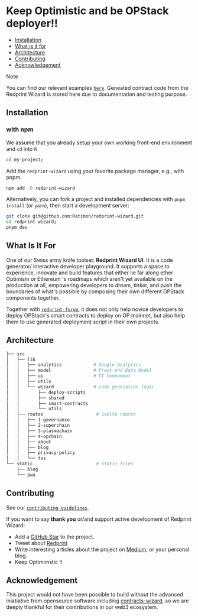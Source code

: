 <h1>Keep Optimistic and be OPStack deployer!! </h1>

- [Installation](#installation)
- [What is it for](#what-is-it-for)
- [Architecture](#architecture)
- [Contributing](#contributing)
- [Acknowledgement](#acknowledgement)

>[!NOTE]
> You can find our relevant examples [`here`](https://github.com/Ratimon/redprint-optimism-contracts-examples). Geneated contract code from the Redprint Wizard is stored here due to documentation and testing purpose.

## Installation

### with npm

We assume that you already setup your own working front-end environment and `cd` into it

```bash
cd my-project;
``` 

Add the `redprint-wizard` using your favorite package manager, e.g., with pnpm:

```sh
npm add -D redprint-wizard
```

Alternatively, you can fork a project and installed dependencies with `pnpm install` (or `yarn`), then start a development server:

```bash
git clone git@github.com:Ratimon/redprint-wizard.git
cd redprint-wizard;
pnpm dev
```

## What Is It For

One of our Swiss army knife toolset: **Redprint Wizard UI**. It is a code generator/ interactive developer playground. It supports a space to experience, innovate and build features that either lie far along ether Optimism or Ethereum 's roadmaps which aren't yet available on the production at all, empowering developers to dream, tinker, and push the boundaries of what's possible by composing their own different OPStack components together.

Together with [`redprint-forge`](https://github.com/Ratimon/redprint-forge), it does not only help novice developers to deploy OPStack's smart contracts to deploy on OP mainnet, but also help them to use generated deployment script in their own projects.

## Architecture

```sh
├── src
│   ├── lib
│   │   ├── analytics            # Google Analytics 
│   │   ├── model                # Front-end Data Model
│   │   ├── ui                   # UI Compoment
│   │   ├── utils
│   │   └── wizard               # code generation logic.
│   │       ├── deploy-scripts
│   │       ├── shared
│   │       ├── smart-contracts
│   │       └── utils
│   ├── routes                    # Svelte routes
│   │   ├── 1-governance
│   │   ├── 2-superchain
│   │   ├── 3-plasmachain
│   │   ├── 4-opchain
│   │   ├── about
│   │   ├── blog
│   │   ├── privacy-policy
│   │   └── tos
└── static                        # Static files
    ├── blog
    └── pwa
```

## Contributing

See our [`contributing guidelines`](./CONTRIBUTING.md).

If you want to say **thank you** or/and support active development of Redprint Wizard:

- Add a [GitHub Star](https://github.com/Ratimon/redprint-wizard) to the
  project.
- Tweet about [Redprint](https://redprint.ninja/blog/2-introduce-wizard)
- Write interesting articles about the project on
  [Medium](https://medium.com/), or your personal blog.
- Keep Optimimstic !!

## Acknowledgement

This project would not have been possible to build without the advanced iniatiative from opensource software including  [contracts-wizard](https://github.com/OpenZeppelin/contracts-wizard), so we are deeply thankful for their contributions in our web3 ecosystem.